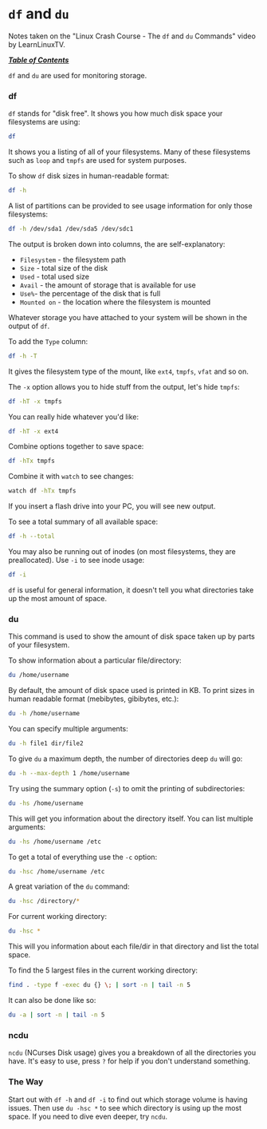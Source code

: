 # `df` and `du`

Notes taken on the "Linux Crash Course - The `df` and `du` Commands" video by
LearnLinuxTV.

[***Table of Contents***](/README.md)

`df` and `du` are used for monitoring storage.

### df

`df` stands for "disk free". It shows you how much disk space your filesystems
are using:

```bash
df
```

It shows you a listing of all of your filesystems. Many of these filesystems
such as `loop` and `tmpfs` are used for system purposes.

To show `df` disk sizes in human-readable format:

```bash
df -h
```

A list of partitions can be provided to see usage information for only those
filesystems:

```bash
df -h /dev/sda1 /dev/sda5 /dev/sdc1
```

The output is broken down into columns, the are self-explanatory:
- `Filesystem` - the filesystem path
- `Size` - total size of the disk
- `Used` - total used size
- `Avail` - the amount of storage that is available for use
- `Use%`- the percentage of the disk that is full
- `Mounted on` - the location where the filesystem is mounted

Whatever storage you have attached to your system will be shown in the output 
of `df`. 

To add the `Type` column:

```bash
df -h -T
```

It gives the filesystem type of the mount, like `ext4`, `tmpfs`, `vfat` and so
on.

The `-x` option allows you to hide stuff from the output, let's hide `tmpfs`:
    
```bash
df -hT -x tmpfs
```

You can really hide whatever you'd like:

```bash
df -hT -x ext4
```

Combine options together to save space:

```bash
df -hTx tmpfs
```

Combine it with `watch` to see changes:

```bash
watch df -hTx tmpfs
```

If you insert a flash drive into your PC, you will see new output.

To see a total summary of all available space:

```bash
df -h --total
```

You may also be running out of inodes (on most filesystems, they are
preallocated). Use `-i` to see inode usage:

```bash
df -i
```

`df` is useful for general information, it doesn't tell you what directories
take up the most amount of space.

### du

This command is used to show the amount of disk space taken up by parts of your
filesystem.

To show information about a particular file/directory:

```bash
du /home/username
```

By default, the amount of disk space used is printed in KB. To print sizes in
human readable format (mebibytes, gibibytes, etc.):

```bash
du -h /home/username
```

You can specify multiple arguments:

```bash
du -h file1 dir/file2
```

To give `du` a maximum depth, the number of directories deep `du` will go:

```bash
du -h --max-depth 1 /home/username
```

Try using the summary option (`-s`) to omit the printing of subdirectories:

```bash
du -hs /home/username
```

This will get you information about the directory itself. You can list multiple
arguments:

```bash
du -hs /home/username /etc
```
    
To get a total of everything use the `-c` option:

```bash
du -hsc /home/username /etc
```
    
A great variation of the `du` command:

```bash
du -hsc /directory/*
```

For current working directory:

```bash
du -hsc *
```

This will you information about each file/dir in that directory and list the 
total space.

To find the 5 largest files in the current working directory:

```bash
find . -type f -exec du {} \; | sort -n | tail -n 5
```

It can also be done like so:

```bash
du -a | sort -n | tail -n 5
```

### ncdu

`ncdu` (NCurses Disk usage) gives you a breakdown of all the directories you
have. It's easy to use, press `?` for help if you don't understand something.

### The Way

Start out with `df -h` and `df -i` to find out which storage volume is having
issues. Then use `du -hsc *` to see which directory is using up the most space.
If you need to dive even deeper, try `ncdu`.
